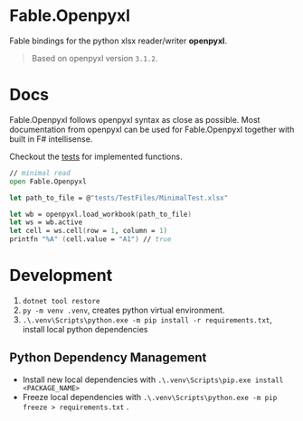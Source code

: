 # Fable.Openpyxl

Fable bindings for the python xlsx reader/writer **openpyxl**.

> Based on openpyxl version `3.1.2`.

# Docs

Fable.Openpyxl follows openpyxl syntax as close as possible. Most documentation from openpyxl can be used for Fable.Openpyxl together with built in F# intellisense.

Checkout the [tests](/tests) for implemented functions.

```fsharp
// minimal read
open Fable.Openpyxl

let path_to_file = @"tests/TestFiles/MinimalTest.xlsx"

let wb = openpyxl.load_workbook(path_to_file)
let ws = wb.active
let cell = ws.cell(row = 1, column = 1)
printfn "%A" (cell.value = "A1") // true
```

# Development

1. `dotnet tool restore`
2. `py -m venv .venv`, creates python virtual environment.
3. `.\.venv\Scripts\python.exe -m pip install -r requirements.txt`, install local python dependencies

## Python Dependency Management

- Install new local dependencies with `.\.venv\Scripts\pip.exe install <PACKAGE_NAME>`
- Freeze local dependencies with `.\.venv\Scripts\python.exe -m pip freeze > requirements.txt` .
